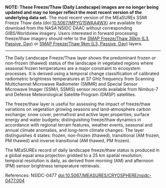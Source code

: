 **NOTE: These Freeze/Thaw (Daily Landscape) images are no longer being updated and may no longer reflect the most recent version of the underlying data set.** The most recent version of the MEaSUREs SSMI Freeze Thaw data (doi:[10.5067/MPYG15WAA4WX](https://doi.org/10.5067/MPYG15WAA4WX)) are available for download from the NASA NSIDC DAAC without corresponding GIBS/Worldview imagery. Users interested in forward processing freeze/thaw imagery should refer to the <a href="https://worldview.earthdata.nasa.gov/?v=-229.8841449163062,-99.30564687824446,197.5841282463169,102.59903453494508&l=Reference_Labels_15m(hidden),Reference_Features_15m(hidden),Coastlines_15m,SMAP_L3_Passive_Day_Freeze_Thaw(disabled=2),MODIS_Terra_CorrectedReflectance_TrueColor&lg=true">SMAP Freeze/Thaw 36km (L3, Passive, Day)</a> or <a href="https://worldview.earthdata.nasa.gov/?v=-239.19769337486522,-155.03969858850667,175.53006849462886,118.23294210361126&l=Reference_Labels_15m(hidden),Reference_Features_15m(hidden),Coastlines_15m,SMAP_L3_Passive_Enhanced_Day_Freeze_Thaw(disabled=2),MODIS_Terra_CorrectedReflectance_TrueColor&lg=true">SMAP Freeze/Thaw 9km (L3, Passive, Day)</a> layers.

***

The Daily Landscape Freeze/Thaw layer shows the predominant frozen or non-frozen (thawed) status of the landscape in vegetated regions where seasonal frozen temperatures are a major constraint to ecosystem processes. It is derived using a temporal change classification of calibrated radiometric brightness temperatures at 37 GHz frequency from Scanning Multichannel Microwave Radiometer (SMMR) and Special Sensor Microwave Imager (SSM/I, SSMIS) sensor records available from Nimbus-7 and Defense Meteorological Satellite Program (DMSP) satellites.

The freeze/thaw layer is useful for assessing the impact of freeze/thaw variations on vegetation growing seasons and land-atmosphere carbon exchange; snow cover, permafrost and active layer properties; surface energy and water budgets; distinguishing freeze/thaw dynamics in accordance with regional terrain features, weather events, seasonal and annual climate anomalies, and long-term climate changes. The layer distinguishes 4 states: frozen, non-frozen (thawed), transitional (AM frozen, PM thawed) and inverse transitional (AM thawed, PM frozen).

The MEaSUREs record of daily landscape freeze/thaw status is produced in a global equal area projection gridded to a 25 km spatial resolution; temporal resolution is daily, as derived from morning (AM) and afternoon (PM) sensor brightness temperature retrievals.

References: NSIDC-0477 [doi:10.5067/MEASURES/CRYOSPHERE/nsidc-0477.004](https://doi.org/10.5067/MEASURES/CRYOSPHERE/nsidc-0477.004)